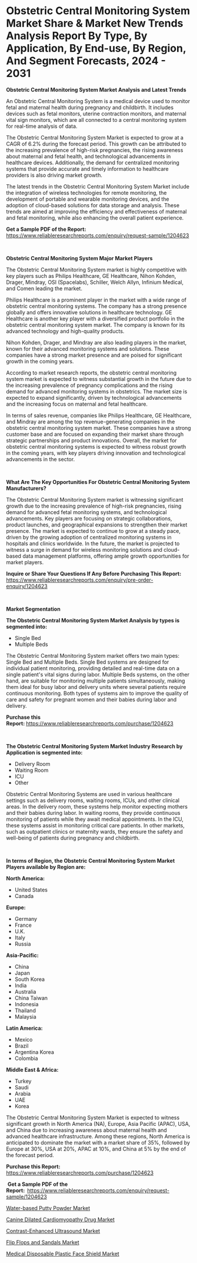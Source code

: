 <p><h1>Obstetric Central Monitoring System Market Share & Market New Trends Analysis Report By Type, By Application, By End-use, By Region, And Segment Forecasts, 2024 - 2031</h1></p><p><strong>Obstetric Central Monitoring System Market Analysis and Latest Trends</strong></p>
<p><p>An Obstetric Central Monitoring System is a medical device used to monitor fetal and maternal health during pregnancy and childbirth. It includes devices such as fetal monitors, uterine contraction monitors, and maternal vital sign monitors, which are all connected to a central monitoring system for real-time analysis of data.</p><p>The Obstetric Central Monitoring System Market is expected to grow at a CAGR of 6.2% during the forecast period. This growth can be attributed to the increasing prevalence of high-risk pregnancies, the rising awareness about maternal and fetal health, and technological advancements in healthcare devices. Additionally, the demand for centralized monitoring systems that provide accurate and timely information to healthcare providers is also driving market growth.</p><p>The latest trends in the Obstetric Central Monitoring System Market include the integration of wireless technologies for remote monitoring, the development of portable and wearable monitoring devices, and the adoption of cloud-based solutions for data storage and analysis. These trends are aimed at improving the efficiency and effectiveness of maternal and fetal monitoring, while also enhancing the overall patient experience.</p></p>
<p><strong>Get a Sample PDF of the Report:&nbsp;</strong> <a href="https://www.reliableresearchreports.com/enquiry/request-sample/1204623">https://www.reliableresearchreports.com/enquiry/request-sample/1204623</a></p>
<p>&nbsp;</p>
<p><strong>Obstetric Central Monitoring System Major Market Players</strong></p>
<p><p>The Obstetric Central Monitoring System market is highly competitive with key players such as Philips Healthcare, GE Healthcare, Nihon Kohden, Drager, Mindray, OSI (Spacelabs), Schiller, Welch Allyn, Infinium Medical, and Comen leading the market.</p><p>Philips Healthcare is a prominent player in the market with a wide range of obstetric central monitoring systems. The company has a strong presence globally and offers innovative solutions in healthcare technology. GE Healthcare is another key player with a diversified product portfolio in the obstetric central monitoring system market. The company is known for its advanced technology and high-quality products.</p><p>Nihon Kohden, Drager, and Mindray are also leading players in the market, known for their advanced monitoring systems and solutions. These companies have a strong market presence and are poised for significant growth in the coming years.</p><p>According to market research reports, the obstetric central monitoring system market is expected to witness substantial growth in the future due to the increasing prevalence of pregnancy complications and the rising demand for advanced monitoring systems in obstetrics. The market size is expected to expand significantly, driven by technological advancements and the increasing focus on maternal and fetal healthcare.</p><p>In terms of sales revenue, companies like Philips Healthcare, GE Healthcare, and Mindray are among the top revenue-generating companies in the obstetric central monitoring system market. These companies have a strong customer base and are focused on expanding their market share through strategic partnerships and product innovations. Overall, the market for obstetric central monitoring systems is expected to witness robust growth in the coming years, with key players driving innovation and technological advancements in the sector.</p></p>
<p>&nbsp;</p>
<p><strong>What Are The Key Opportunities For Obstetric Central Monitoring System Manufacturers?</strong></p>
<p><p>The Obstetric Central Monitoring System market is witnessing significant growth due to the increasing prevalence of high-risk pregnancies, rising demand for advanced fetal monitoring systems, and technological advancements. Key players are focusing on strategic collaborations, product launches, and geographical expansions to strengthen their market presence. The market is expected to continue to grow at a steady pace, driven by the growing adoption of centralized monitoring systems in hospitals and clinics worldwide. In the future, the market is projected to witness a surge in demand for wireless monitoring solutions and cloud-based data management platforms, offering ample growth opportunities for market players.</p></p>
<p><strong>Inquire or Share Your Questions If Any Before Purchasing This Report:</strong> <a href="https://www.reliableresearchreports.com/enquiry/pre-order-enquiry/1204623">https://www.reliableresearchreports.com/enquiry/pre-order-enquiry/1204623</a></p>
<p>&nbsp;</p>
<p><strong>Market Segmentation</strong></p>
<p><strong>The Obstetric Central Monitoring System Market Analysis by types is segmented into:</strong></p>
<p><ul><li>Single Bed</li><li>Multiple Beds</li></ul></p>
<p><p>The Obstetric Central Monitoring System market offers two main types: Single Bed and Multiple Beds. Single Bed systems are designed for individual patient monitoring, providing detailed and real-time data on a single patient's vital signs during labor. Multiple Beds systems, on the other hand, are suitable for monitoring multiple patients simultaneously, making them ideal for busy labor and delivery units where several patients require continuous monitoring. Both types of systems aim to improve the quality of care and safety for pregnant women and their babies during labor and delivery.</p></p>
<p><strong>Purchase this Report:&nbsp;</strong><a href="https://www.reliableresearchreports.com/purchase/1204623">https://www.reliableresearchreports.com/purchase/1204623</a></p>
<p>&nbsp;</p>
<p><strong>The Obstetric Central Monitoring System Market Industry Research by Application is segmented into:</strong></p>
<p><ul><li>Delivery Room</li><li>Waiting Room</li><li>ICU</li><li>Other</li></ul></p>
<p><p>Obstetric Central Monitoring Systems are used in various healthcare settings such as delivery rooms, waiting rooms, ICUs, and other clinical areas. In the delivery room, these systems help monitor expecting mothers and their babies during labor. In waiting rooms, they provide continuous monitoring of patients while they await medical appointments. In the ICU, these systems assist in monitoring critical care patients. In other markets, such as outpatient clinics or maternity wards, they ensure the safety and well-being of patients during pregnancy and childbirth.</p></p>
<p>&nbsp;</p>
<p><strong>In terms of Region, the Obstetric Central Monitoring System Market Players available by Region are:</strong></p>
<p>
    <p> <strong> North America: </strong>
        <ul>
            <li>United States</li>
            <li>Canada</li>
        </ul>
        </p> 
    <p> <strong> Europe: </strong>
        <ul>
            <li>Germany</li>
            <li>France</li>
            <li>U.K.</li>
            <li>Italy</li>
            <li>Russia</li>
        </ul>
        </p> 
    <p> <strong> Asia-Pacific: </strong>
        <ul>
            <li>China</li>
            <li>Japan</li>
            <li>South Korea</li>
            <li>India</li>
            <li>Australia</li>
            <li>China Taiwan</li>
            <li>Indonesia</li>
            <li>Thailand</li>
            <li>Malaysia</li>
        </ul>
        </p> 
    <p> <strong> Latin America: </strong>
        <ul>
            <li>Mexico</li>
            <li>Brazil</li>
            <li>Argentina Korea</li>
            <li>Colombia</li>
        </ul>
        </p> 
    <p> <strong> Middle East & Africa: </strong>
        <ul>
            <li>Turkey</li>
            <li>Saudi</li>
            <li>Arabia</li>
            <li>UAE</li>
            <li>Korea</li>
        </ul>
    </p>
    </p>
<p><p>The Obstetric Central Monitoring System Market is expected to witness significant growth in North America (NA), Europe, Asia Pacific (APAC), USA, and China due to increasing awareness about maternal health and advanced healthcare infrastructure. Among these regions, North America is anticipated to dominate the market with a market share of 35%, followed by Europe at 30%, USA at 20%, APAC at 10%, and China at 5% by the end of the forecast period.</p></p>
<p><strong>Purchase this Report: </strong><a href="https://www.reliableresearchreports.com/purchase/1204623">https://www.reliableresearchreports.com/purchase/1204623</a></p>
<p>&nbsp;<strong>Get a Sample PDF of the Report:&nbsp;&nbsp;</strong><a href="https://www.reliableresearchreports.com/enquiry/request-sample/1204623">https://www.reliableresearchreports.com/enquiry/request-sample/1204623</a></p>
<p><strong></strong></p>
<p><p><a href="https://github.com/antony131rp/Market-Research-Report-List-2/blob/main/water-based-putty-powder-market.md">Water-based Putty Powder Market</a></p><p><a href="https://issuu.com/reportprime-2/docs/canine-dilated-cardiomyopathy-drug-market-size-203">Canine Dilated Cardiomyopathy Drug Market</a></p><p><a href="https://issuu.com/reportprime-2/docs/contrast-enhanced-ultrasound-market-size-2030.pptx">Contrast-Enhanced Ultrasound Market</a></p><p><a href="https://github.com/ChiragRP21/Market-Research-Report-List-3/blob/main/flip-flops-and-sandals-market.md">Flip Flops and Sandals Market</a></p><p><a href="https://medium.com/@caylawisoky8698/medical-disposable-plastic-face-shield-market-share-evolution-and-market-growth-trends-2024-2031-c367cc8a497a">Medical Disposable Plastic Face Shield Market</a></p></p>